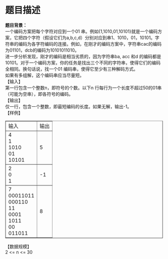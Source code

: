 # 题目描述


<div>
<strong>题目背景： </strong> 
</div>
<div>
一个编码方案把每个字符对应到一个01 串。例如{1,1010,01,10101}就是一个编码方案，它把四个字符（假设它们为a,b,c,d）分别对应到串1、1010，01，10101。字符串的编码为各字符编码的连接。例如，在刚才的编码方案中，字符串cac的编码为01101，dcb的编码为10101011010。<br/>
进一步分析发现，刚才的编码是相当劣质的，因为字符串ba, acc 和d 的编码都是10101。对于一个编码方案，你的任务是找出三个不同的字符串，使得它们的编码全相同。换句话说，找一个01 编码串，使得它至少有三种解码方式。<br/>
如果有多组解，这个编码串应当尽量短。<br/>
【输入】<br/>
第一行包含一个整数n，即符号的个数。以下n 行每行为一个长度不超过50的01串（可能为空串），即各符号的编码。<br/>
【输出】<br/>
仅一行，包含一个整数，即最短编码的长度。如果无解，输出-1。<br/>
【样例】
</div>
<table border="1" width="200">
<tbody>
<tr>
<td>
输入
</td>
<td>
输出
</td>
</tr>
<tr>
<td>
4<br/>
1<br/>
1010<br/>
01<br/>
10101
</td>
<td>
5
</td>
</tr>
<tr>
<td>
2<br/>
0<br/>
1
</td>
<td>
-1
</td>
</tr>
<tr>
<td>
7<br/>
00011011<br/>
000110<br/>
11<br/>
0001<br/>
1011<br/>
00<br/>
011011
</td>
<td>
8
</td>
</tr>
</tbody>
</table>
<div>
【数据规模】<br/>
2 &lt;= n &lt;= 30<br/>
 
</div>
